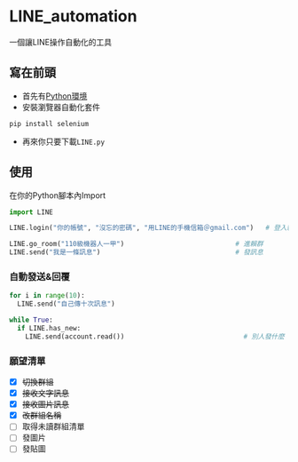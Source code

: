 # LINE_automation
一個讓LINE操作自動化的工具
## 寫在前頭
* 首先有[Python環境](https://zh.wikipedia.org/wiki/Python#%E4%B8%93%E9%97%A8%E4%B8%BAPython%E8%AE%BE%E8%AE%A1%E7%9A%84IDE%E8%BD%AF%E4%BB%B6)
* 安裝瀏覽器自動化套件
```shell
pip install selenium
```
* 再來你只要下載`LINE.py`
## 使用
在你的Python腳本內Import
```python
import LINE

LINE.login("你的帳號", "沒忘的密碼", "用LINE的手機信箱＠gmail.com")   # 登入賴，程式自動發送登入驗證碼至手機信箱

LINE.go_room("110級機器人一甲")                            # 進賴群
LINE.send("我是一條訊息")                                  # 發訊息

```
### 自動發送&回覆
```python
for i in range(10):
  LINE.send("自己傳十次訊息")  

while True:
  if LINE.has_new:
    LINE.send(account.read())                              # 別人發什麼 你就回什麼
```

### 願望清單
- [x] ~~切換群組~~
- [x] ~~接收文字訊息~~
- [x] ~~接收圖片訊息~~
- [x] ~~改群組名稱~~
- [ ] 取得未讀群組清單
- [ ] 發圖片
- [ ] 發貼圖

